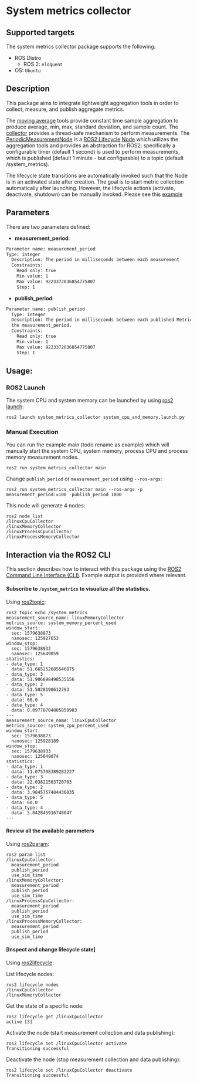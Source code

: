 # System metrics collector

## Supported targets
The system metrics collector package supports the following:

* ROS Distro
  * ROS 2: `eloquent`
* OS: `Ubuntu`

## Description
This package aims to integrate lightweight aggregation tools in order to collect, measure, and publish aggregate metrics.

The [moving average](https://github.com/ros-tooling/system_metrics_collector/blob/master/system_metrics_collector/src/moving_average_statistics/moving_average.hpp)
tools provide constant time sample aggregation to produce average, min, max, standard deviation, and sample count. The
[collector](https://github.com/ros-tooling/system_metrics_collector/blob/master/system_metrics_collector/src/system_metrics_collector/collector.hpp)
provides a thread-safe mechanism to perform measurements.
The [PeriodicMeasurementNode](https://github.com/ros-tooling/system_metrics_collector/blob/master/system_metrics_collector/src/system_metrics_collector/periodic_measurement_node.hpp)
is a [ROS2 Lifecycle](http://design.ros2.org/articles/node_lifecycle.html) [Node](https://github.com/ros2/demos/tree/master/lifecycle)
which utilizes the aggregation tools and provides an abstraction for ROS2: specifically a configurable timer (default 1 second)
is used to perform measurements, which is published (default 1 minute - but configurable) to a topic (default /system_metrics).

The lifecycle state transitions are automatically invoked such that the Node is in an activated state after creation.
The goal is to start metric collection automatically after launching. However, the lifecycle actions (activate, deactivate, shutdown)
can be manually invoked. Please see this [example](#inspect-and-change-lifecycle-state)

## Parameters
There are two parameters defined:

  - **measurement_period**:
```sh
Parameter name: measurement_period
Type: integer
  Description: The period in milliseconds between each measurement
  Constraints:
    Read only: true
    Min value: 1
    Max value: 9223372036854775807
    Step: 1
```
  - **publish_period**:
```sh
Parameter name: publish_period
  Type: integer
  Description: The period in milliseconds between each published MetricsMessage. This must be less than
  the measurement_period.
  Constraints:
    Read only: true
    Min value: 1
    Max value: 9223372036854775807
    Step: 1
```

## Usage:

### ROS2 Launch
The system CPU and system memory can be launched by using [ros2 launch](https://github.com/ros2/launch):
```
ros2 launch system_metrics_collector system_cpu_and_memory.launch.py
```

### Manual Execution
You can run the example main (todo rename as example) which will manually start the system CPU, system memory, process
CPU and process memory measurement nodes.
```
ros2 run system_metrics_collector main
```

Change `publish_period` or `measurement_period` using `--ros-args`:
```
ros2 run system_metrics_collector main --ros-args -p measurement_period:=100 -publish_period 1000
```

This node will generate 4 nodes:
```
ros2 node list
/linuxCpuCollector
/linuxMemoryCollector
/linuxProcessCpuCollector
/linuxProcessMemoryCollector
```

## Interaction via the ROS2 CLI
This section describes how to interact with this package using the
[ROS2 Command Line Interface (CLI)](https://github.com/ros2/ros2cli). Example output is provided where relevant.


#### Subscribe to `/system_metrics` to visualize all the statistics.
Using [ros2topic](https://github.com/ros2/ros2cli/tree/master/ros2topic):

```
ros2 topic echo /system_metrics
measurement_source_name: linuxMemoryCollector
metrics_source: system_memory_percent_used
window_start:
  sec: 1579638873
  nanosec: 125927653
window_stop:
  sec: 1579638933
  nanosec: 125649059
statistics:
- data_type: 1
  data: 51.665252685546875
- data_type: 3
  data: 51.906898498535156
- data_type: 2
  data: 51.5028190612793
- data_type: 5
  data: 60.0
- data_type: 4
  data: 0.09770704805850983
---
measurement_source_name: linuxCpuCollector
metrics_source: system_cpu_percent_used
window_start:
  sec: 1579638873
  nanosec: 125928189
window_stop:
  sec: 1579638933
  nanosec: 125649074
statistics:
- data_type: 1
  data: 11.075708389282227
- data_type: 3
  data: 22.03821563720703
- data_type: 2
  data: 3.9845757484436035
- data_type: 5
  data: 60.0
- data_type: 4
  data: 5.842845916748047
---
```

#### Review all the available parameters
Using [ros2param](https://github.com/ros2/ros2cli/tree/master/ros2param):
```
ros2 param list
/linuxCpuCollector:
  measurement_period
  publish_period
  use_sim_time
/linuxMemoryCollector:
  measurement_period
  publish_period
  use_sim_time
/linuxProcessCpuCollector:
  measurement_period
  publish_period
  use_sim_time
/linuxProcessMemoryCollector:
  measurement_period
  publish_period
  use_sim_time
```


#### [Inspect and change lifecycle state]
Using [ros2lifecycle](https://github.com/ros2/ros2cli/tree/master/ros2lifecycle):   

List lifecycle nodes:
```
ros2 lifecycle nodes
/linuxCpuCollector
/linuxMemoryCollector
```

Get the state of a specific node:
```
ros2 lifecycle get /linuxCpuCollector
active [3]
```

Activate the node (start measurement collection and data publishing):
```
ros2 lifecycle set /linuxCpuCollector activate
Transitioning successful
```

Deactivate the node (stop measurement collection and data publishing):

```
ros2 lifecycle set /linuxCpuCollector deactivate
Transitioning successful
```